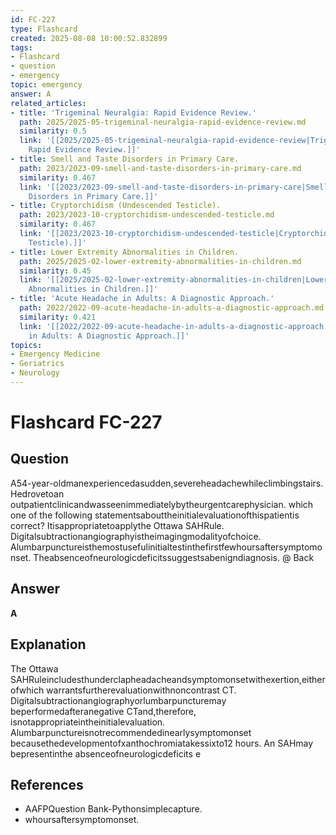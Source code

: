 ```yaml
---
id: FC-227
type: Flashcard
created: 2025-08-08 10:00:52.832899
tags:
- Flashcard
- question
- emergency
topic: emergency
answer: A
related_articles:
- title: 'Trigeminal Neuralgia: Rapid Evidence Review.'
  path: 2025/2025-05-trigeminal-neuralgia-rapid-evidence-review.md
  similarity: 0.5
  link: '[[2025/2025-05-trigeminal-neuralgia-rapid-evidence-review|Trigeminal Neuralgia:
    Rapid Evidence Review.]]'
- title: Smell and Taste Disorders in Primary Care.
  path: 2023/2023-09-smell-and-taste-disorders-in-primary-care.md
  similarity: 0.467
  link: '[[2023/2023-09-smell-and-taste-disorders-in-primary-care|Smell and Taste
    Disorders in Primary Care.]]'
- title: Cryptorchidism (Undescended Testicle).
  path: 2023/2023-10-cryptorchidism-undescended-testicle.md
  similarity: 0.467
  link: '[[2023/2023-10-cryptorchidism-undescended-testicle|Cryptorchidism (Undescended
    Testicle).]]'
- title: Lower Extremity Abnormalities in Children.
  path: 2025/2025-02-lower-extremity-abnormalities-in-children.md
  similarity: 0.45
  link: '[[2025/2025-02-lower-extremity-abnormalities-in-children|Lower Extremity
    Abnormalities in Children.]]'
- title: 'Acute Headache in Adults: A Diagnostic Approach.'
  path: 2022/2022-09-acute-headache-in-adults-a-diagnostic-approach.md
  similarity: 0.421
  link: '[[2022/2022-09-acute-headache-in-adults-a-diagnostic-approach|Acute Headache
    in Adults: A Diagnostic Approach.]]'
topics:
- Emergency Medicine
- Geriatrics
- Neurology
---
```


# Flashcard FC-227

## Question

A54-year-oldmanexperiencedasudden,severeheadachewhileclimbingstairs. Hedrovetoan outpatientclinicandwasseenimmediatelybytheurgentcarephysician. which one of the following statementsabouttheinitialevaluationofthispatientis correct? Itisappropriatetoapplythe Ottawa SAHRule. Digitalsubtractionangiographyistheimagingmodalityofchoice. Alumbarpunctureisthemostusefulinitialtestinthefirstfewhoursaftersymptomonset. Theabsenceofneurologicdeficitssuggestsabenigndiagnosis. @ Back

## Answer

**A**

## Explanation

The Ottawa SAHRuleincludesthunderclapheadacheandsymptomonsetwithexertion,eitherofwhich warrantsfurtherevaluationwithnoncontrast CT. Digitalsubtractionangiographyorlumbarpuncturemay beperformedafteranegative CTand,therefore, isnotappropriateintheinitialevaluation. Alumbarpunctureisnotrecommendedinearlysymptomonset becausethedevelopmentofxanthochromiatakessixto12 hours. An SAHmay bepresentinthe absenceofneurologicdeficits e

## References

- AAFPQuestion Bank-Pythonsimplecapture.
- whoursaftersymptomonset.

